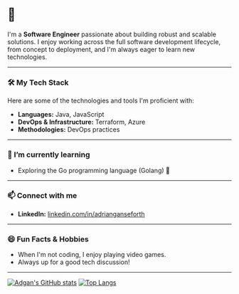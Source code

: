 # 👋

I'm a **Software Engineer** passionate about building robust and scalable solutions. I enjoy working across the full software development lifecycle, from concept to deployment, and I'm always eager to learn new technologies.

---

### 🛠️ My Tech Stack

Here are some of the technologies and tools I'm proficient with:

*   **Languages:** Java, JavaScript
*   **DevOps & Infrastructure:** Terraform, Azure
*   **Methodologies:** DevOps practices

---

### 🌱 I’m currently learning

*   Exploring the Go programming language (Golang) 🚀

---

### 📫 Connect with me

*   **LinkedIn:** [linkedin.com/in/adrianganseforth](https://www.linkedin.com/in/adrianganseforth/)

---

### 😄 Fun Facts & Hobbies

*   When I'm not coding, I enjoy playing video games.
*   Always up for a good tech discussion!

---

[![Adgan's GitHub stats](https://github-readme-stats.vercel.app/api?username=adgan&show_icons=true&theme=radical)](https://github.com/anuraghazra/github-readme-stats)
[![Top Langs](https://github-readme-stats.vercel.app/api/top-langs/?username=adgan&layout=compact&theme=radical)](https://github.com/anuraghazra/github-readme-stats)
